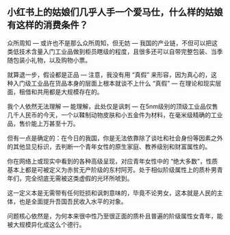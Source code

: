 ## 小红书上的姑娘们几乎人手一个爱马仕，什么样的姑娘有这样的消费条件？

众所周知 — 或许也不是那么众所周知，但无妨 — 我国的产业链，不但可以把这类低技术含量入门工业品做到柜员瞎级的程度，且很多还可以自带完整包装、当季随包装小礼物，以及购物小票。

就算退一步，假设都是正品 — 注意，我没有用 “真假” 来形容，因为真心的，这种入门级工业品在货品本身的层面上根本就谈不上什么 “真假” — 在理论和现实层面，租借和共用都是大规模存在的。

我个人依然无法理解 — 能理解，此处仅是讽刺 — 在5nm级别的顶级工业品仅售几千人民币的今天，一个以鞣制动物皮肤和小五金件为材料，在毫米级精确的工业品，售价能上万甚至十万。

但有一点是确定的：在今日的我国，你是无法依靠除了谈吐和社会身份等因素之外的其他显见标识，去判断一个青年女性的原生家庭、教养级别和财富属性的。

你在网络上或现实中看到的各种高级呈现，对应青年女性中的 “绝大多数”，性质基本上都是可被定义为赤贫无产阶级的东村阿芳。处于相似阶级属性上的质朴男青年们，完全彻底无需被这类虚假的光环所唬到。

这一定义本是无需带有任何贬损和讽刺意味的，毕竟不论男女，这本就是人民的主体，也是全面提升吾国吾民收入水平的对象。

问题核心依然是，为何本来很中性乃至很正面的质朴且普遍的阶级属性女青年，能被大规模异化成这么个德行。